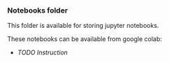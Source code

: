 ### Notebooks folder

This folder is available for storing jupyter notebooks.

These notebooks can be available from google colab:
- *TODO Instruction*